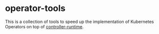 # operator-tools

This is a collection of tools to speed up the implementation of Kubernetes Operators on top of [controller-runtime](https://github.com/kubernetes-sigs/controller-runtime).
